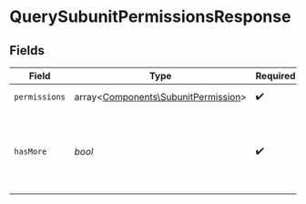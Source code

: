 # QuerySubunitPermissionsResponse


## Fields

| Field                                                                               | Type                                                                                | Required                                                                            | Description                                                                         |
| ----------------------------------------------------------------------------------- | ----------------------------------------------------------------------------------- | ----------------------------------------------------------------------------------- | ----------------------------------------------------------------------------------- |
| `permissions`                                                                       | array<[Components\SubunitPermission](../../Models/Components/SubunitPermission.md)> | :heavy_check_mark:                                                                  | Lista uprawnień.                                                                    |
| `hasMore`                                                                           | *bool*                                                                              | :heavy_check_mark:                                                                  | Flaga informująca o dostępności kolejnej strony wyników.                            |